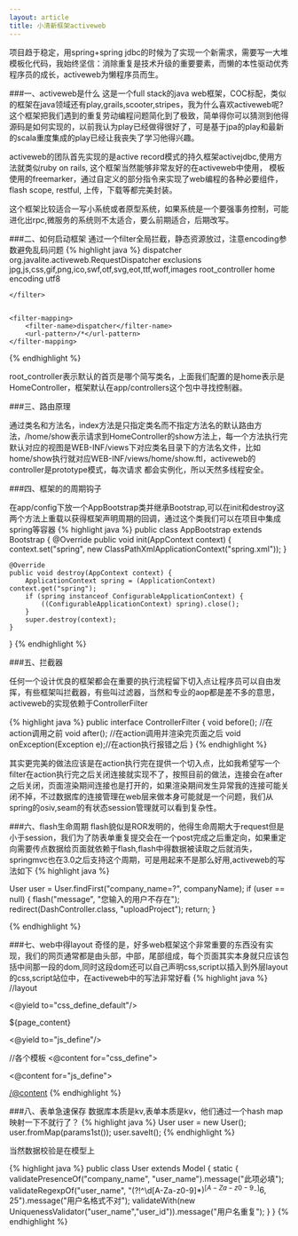 ```yaml
---
layout: article
title: 小清新框架activeweb
---
```

项目趋于稳定，用spring+spring jdbc的时候为了实现一个新需求，需要写一大堆模板化代码，我始终坚信：消除重复是技术升级的重要要素，而懒的本性驱动优秀程序员的成长，activeweb为懒程序员而生。

###一、activeweb是什么
这是一个full stack的java web框架，COC标配，类似的框架在java领域还有play,grails,scooter,stripes，我为什么喜欢activeweb呢? 这个框架把我们遇到的重复劳动编程问题简化到了极致，简单得你可以猜测到他得源码是如何实现的，以前我认为play已经做得很好了，可是基于jpa的play和最新的scala重度集成的play已经让我丧失了学习他得兴趣。


activeweb的团队首先实现的是active record模式的持久框架activejdbc,使用方法就类似ruby on rails, 这个框架当然能够非常友好的在activeweb中使用， 模板使用的freemarker，通过自定义的部分指令来实现了web编程的各种必要组件，flash scope, restful, 上传，下载等都完美封装。

这个框架比较适合一写小系统或者原型系统，如果系统是一个要强事务控制，可能进化出rpc,微服务的系统则不太适合，要么前期适合，后期改写。



###二、如何启动框架
通过一个filter全局拦截，静态资源放过，注意encoding参数避免乱码问题
{% highlight java %}
 <filter>
        <filter-name>dispatcher</filter-name>
        <filter-class>org.javalite.activeweb.RequestDispatcher</filter-class>
        <init-param>
            <param-name>exclusions</param-name>
            <param-value>jpg,js,css,gif,png,ico,swf,otf,svg,eot,ttf,woff,images</param-value>
        </init-param>
        <init-param>
            <param-name>root_controller</param-name>
            <param-value>home</param-value>
        </init-param>
        <init-param>
            <param-name>encoding</param-name>
            <param-value>utf8</param-value>
        </init-param>

    </filter>


    <filter-mapping>
        <filter-name>dispatcher</filter-name>
        <url-pattern>/*</url-pattern>
    </filter-mapping>
{% endhighlight %}

root_controller表示默认的首页是哪个简写类名，上面我们配置的是home表示是HomeController，框架默认在app/controllers这个包中寻找控制器。



###三、路由原理

通过类名和方法名，index方法是只指定类名而不指定方法名的默认路由方法，/home/show表示请求到HomeController的show方法上，每一个方法执行完默认对应的视图是WEB-INF/views下对应类名目录下的方法名文件，比如home/show执行就对应WEB-INF/views/home/show.ftl，activeweb的controller是prototype模式，每次请求
都会实例化，所以天然多线程安全。


###四、框架的的周期钩子

在app/config下放一个AppBootstrap类并继承Bootstrap,可以在init和destroy这两个方法上重载以获得框架声明周期的回调，通过这个类我们可以在项目中集成spring等容器
{% highlight java %}
public class AppBootstrap extends Bootstrap {
    @Override
    public void init(AppContext context) {
        context.set("spring", new ClassPathXmlApplicationContext("spring.xml"));
    }

    @Override
    public void destroy(AppContext context) {
        ApplicationContext spring = (ApplicationContext) context.get("spring");
        if (spring instanceof ConfigurableApplicationContext) {
            ((ConfigurableApplicationContext) spring).close();
        }
        super.destroy(context);
    }
}
{% endhighlight %}


###五、拦截器

任何一个设计优良的框架都会在重要的执行流程留下切入点让程序员可以自由发挥，有些框架叫拦截器，有些叫过滤器，当然和专业的aop都是差不多的意思，activeweb的实现依赖于ControllerFilter

{% highlight java %}
public interface ControllerFilter {
    void before(); //在action调用之前
    void after(); //在action调用并渲染完页面之后
    void onException(Exception e);//在action执行报错之后
}
{% endhighlight %}

其实更完美的做法应该是在action执行完在提供一个切入点，比如我希望写一个filter在action执行完之后关闭连接就实现不了，按照目前的做法，连接会在after之后关闭，页面渲染期间连接也是打开的，如果渲染期间发生异常我的连接可能关闭不掉，不过数据库的连接管理在web层来做本身可能就是一个问题，我们从spring的osiv,seam的有状态session管理就可以看到复杂性。

###六、flash生命周期
flash貌似是ROR发明的，他得生命周期大于request但是小于session，我们为了防表单重复提交会在一个post完成之后重定向，如果重定向需要传点数据给页面就依赖于flash,flash中得数据被读取之后就消失，springmvc也在3.0之后支持这个周期，可是用起来不是那么好用,activeweb的写法如下
{% highlight java %}

 User user = User.findFirst("company_name=?", companyName);
 if (user == null) {
      flash("message", "您输入的用户不存在");
      redirect(DashController.class, "uploadProject");
      return;
}

{% endhighlight %}


###七、web中得layout
奇怪的是，好多web框架这个非常重要的东西没有实现，我们的网页通常都是由头部，中部，尾部组成，每个页面其实本身就只应该包括中间那一段的dom,同时这段dom还可以自己声明css,script以插入到外层layout的css,script站位中，在activeweb中的写法非常好看
{% highlight java %}
//layout
<html>
<head>
    <@yield to="css_define_default"/>
</head>
<body>

${page_content}

</body>

<@yield to="js_define"/>
</html>



//各个模板
<@content for="css_define">
<link rel="stylesheet" type="text/css" href="/Public/dist/styles/project/detail.css?${static_resource_version!}"/>
</@content>

<@content for="js_define">
<script src="/Public/bower_components/jquery/dist/jquery.min.js?${static_resource_version!}"></script>
<script src="/Public/bower_components/bootstrap/dist/js/bootstrap.min.js?${static_resource_version!}"></script>
<script src="/Public/scripts/project/detail.js?${static_resource_version!}"></script>
</@content>
{% endhighlight %}



###八、表单急速保存
数据库本质是kv,表单本质是kv，他们通过一个hash map映射一下不就行了？
{% highlight java %}
 User user = new User();
 user.fromMap(params1st());
 user.saveIt();
{% endhighlight %}

当然数据校验是在模型上

{% highlight java %}
public class User extends Model {
    static {
        validatePresenceOf("company_name", "user_name").message("此项必填");
        validateRegexpOf("user_name", "(?!^\\d[A-Za-z0-9]*$)^[A-Za-z0-9_-]{6,25}$").message("用户名格式不对");
        validateWith(new UniquenessValidator("user_name","user_id")).message("用户名重复");
    }
 }
{% endhighlight %}
